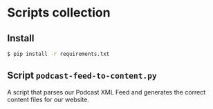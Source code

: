 # Scripts collection

## Install

```sh
$ pip install -r requirements.txt
```

## Script `podcast-feed-to-content.py`

A script that parses our Podcast XML Feed and generates the correct content files for our website.